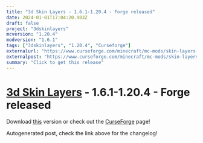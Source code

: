 ```yaml
---
title: "3d Skin Layers - 1.6.1-1.20.4 - Forge released"
date: 2024-01-01T17:04:20.983Z
draft: false
project: "3dskinlayers"
mcversion: "1.20.4"
modversion: "1.6.1"
tags: ["3dskinlayers", "1.20.4", "Curseforge"]
externalurl: "https://www.curseforge.com/minecraft/mc-mods/skin-layers-3d/files/4999585"
externalpost: "https://www.curseforge.com/minecraft/mc-mods/skin-layers-3d/files/4999585"
summary: "Click to get this release"
---
```

# [3d Skin Layers](/project/3dskinlayers) - 1.6.1-1.20.4 - Forge released
Download [this](https://www.curseforge.com/minecraft/mc-mods/skin-layers-3d/files/4999585) version or check out the [CurseForge](https://www.curseforge.com/minecraft/mc-mods/skin-layers-3d) page!

Autogenerated post, check the link above for the changelog!
